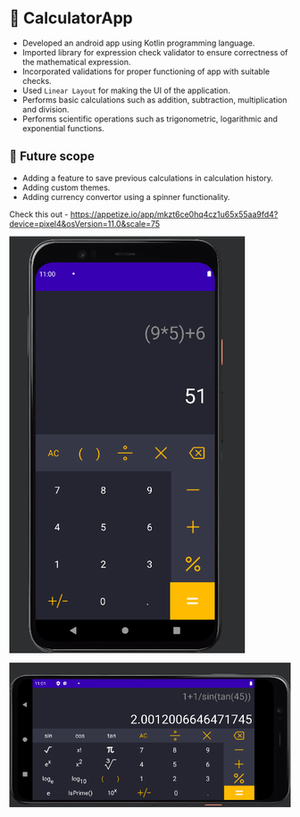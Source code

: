 # :rocket: CalculatorApp 
- Developed an android app using Kotlin programming language.
- Imported library for expression check validator to ensure correctness of the mathematical expression.
- Incorporated validations for proper functioning of app with suitable checks.
- Used `Linear Layout` for making the UI of the application.  
- Performs basic calculations such as addition, subtraction, multiplication and division.
- Performs scientific operations such as trigonometric, logarithmic and exponential functions.

## :rocket: Future scope 
- Adding a feature to save previous calculations in calculation history.
- Adding custom themes.
- Adding currency convertor using a spinner functionality.

Check this out - https://appetize.io/app/mkzt6ce0hq4cz1u65x55aa9fd4?device=pixel4&osVersion=11.0&scale=75

![A](https://github.com/pratyaksh1610/CalculatorApp/blob/main/images/c1.png)

![B](https://github.com/pratyaksh1610/CalculatorApp/blob/main/images/c2.png)
